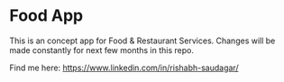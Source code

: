 # Food App

This is an concept app for Food & Restaurant Services. 
Changes will be made constantly for next few months in this repo. 

Find me here: https://www.linkedin.com/in/rishabh-saudagar/

